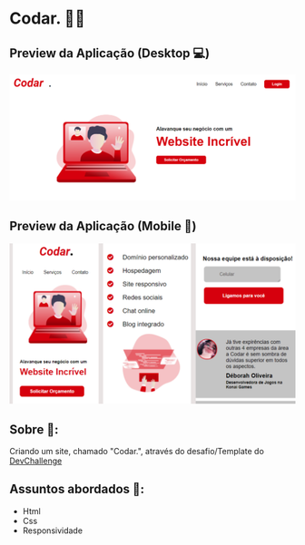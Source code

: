 # Codar. 👩‍💻

## Preview da Aplicação (Desktop 💻)
![Imagem](https://github.com/leticia-rodriguesf/codar-devchallenge/blob/main/design/desk1.png)

## Preview da Aplicação (Mobile 📱)
![Imagem](https://github.com/leticia-rodriguesf/codar-devchallenge/blob/main/design/mobile-1.png)

## Sobre 🚀: 
Criando um site, chamado "Codar.", através do desafio/Template do [DevChallenge](https://www.devchallenge.com.br/)

## Assuntos abordados 🎯: 
* Html
* Css
* Responsividade

